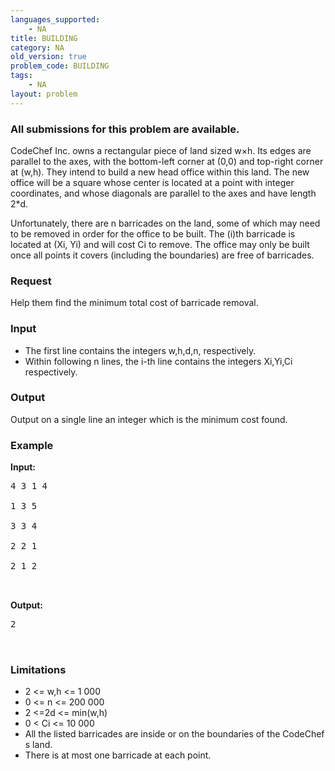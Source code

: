 ```yaml
---
languages_supported:
    - NA
title: BUILDING
category: NA
old_version: true
problem_code: BUILDING
tags:
    - NA
layout: problem
---
```

###  All submissions for this problem are available. 

CodeChef Inc. owns a rectangular piece of land sized w×h. Its edges are parallel to the axes, with the bottom-left corner at (0,0) and top-right corner at (w,h). They intend to build a new head office within this land. The new office will be a square whose center is located at a point with integer coordinates, and whose diagonals are parallel to the axes and have length 2\*d.

Unfortunately, there are n barricades on the land, some of which may need to be removed in order for the office to be built. The (i)th barricade is located at (Xi, Yi) and will cost Ci to remove. The office may only be built once all points it covers (including the boundaries) are free of barricades.

### Request

Help them find the minimum total cost of barricade removal.

### Input

- The first line contains the integers w,h,d,n, respectively.
- Within following n lines, the i-th line contains the integers Xi,Yi,Ci respectively.

### Output

Output on a single line an integer which is the minimum cost found.

### Example

**Input:**

<pre>4 3 1 4<br></br>1 3 5<br></br>3 3 4<br></br>2 2 1<br></br>2 1 2<br></br>
</pre>
**Output:**

<pre>2<br></br>
</pre>
### Limitations

- 2 <= w,h <= 1 000
- 0 <= n <= 200 000
- 2 <=2d <= min(w,h)
- 0 < Ci <= 10 000
- All the listed barricades are inside or on the boundaries of the CodeChef s land.
- There is at most one barricade at each point.
